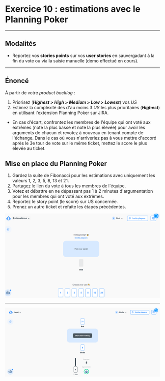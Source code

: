 # Exercice 10 : estimations avec le Planning Poker

---

## Modalités

- Reportez vos **stories points** sur vos **user stories** en sauvergadant à la fin du vote ou via la saisie manuelle (demo effectué en cours).

---

## Énoncé

À partir de votre *product backlog* : 

1. Priorisez (***Highest > High > Medium > Low > Lowest***) vos *US*
2. Estimez la complexité des d'au moins 3 *US* les plus prioritaires (***Highest***) en utilisant l'extension Planning Poker sur JIRA.
- En cas d'écart, confrontez les membres de l'équipe qui ont voté aux extrêmes (note la plus basse et note la plus élevée) pour avoir les arguments de chacun et revotez à nouveau en tenant compte de l'échange. Dans le cas où vous n'arriveriez pas à vous mettre d'accord après le 3e tour de vote sur le même ticket, mettez le score le plus élevée au ticket.

## Mise en place du Planning Poker

1. Gardez la suite de Fibonacci pour les estimations avec uniquement les valeurs 1, 2, 3, 5, 8, 13 et 21.
2. Partagez le lien du vote à tous les membres de l'équipe.
3. Votez et débattre en ne dépassant pas 1 à 2 minutes d'argumentation pour les membres qui ont voté aux extrêmes.
4. Reportez le story point (le score) sur US concernée.
5. Prenez un autre ticket et refaite les étapes précédentes.

![config3](img/pkp2.png)

---

![config4](img/pkp3.png)
